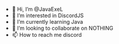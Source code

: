 - 👋 Hi, I’m @JavaExeL
- 👀 I’m interested in DiscordJS
- 🌱 I’m currently learning Java
- 💞️ I’m looking to collaborate on NOTHING
- 📫 How to reach me discord

<!---
JavaExeL/JavaExeL is a ✨ special ✨ repository because its `README.md` (this file) appears on your GitHub profile.
You can click the Preview link to take a look at your changes.
--->
